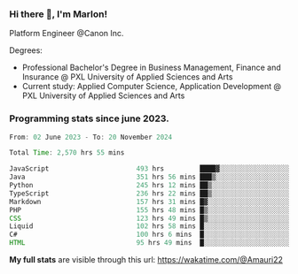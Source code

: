 
### Hi there 👋, I'm Marlon!

Platform Engineer @Canon Inc.

Degrees: 
- Professional Bachelor's Degree in Business Management, Finance and Insurance @ PXL University of Applied Sciences and Arts
- Current study: Applied Computer Science, Application Development @ PXL University of Applied Sciences and Arts

### Programming stats since june 2023.
<!--START_SECTION:waka-->

```java
From: 02 June 2023 - To: 20 November 2024

Total Time: 2,570 hrs 55 mins

JavaScript                      493 hrs         ████▓░░░░░░░░░░░░░░░░░░░░   18.84 %
Java                            351 hrs 56 mins ███▒░░░░░░░░░░░░░░░░░░░░░   13.45 %
Python                          245 hrs 12 mins ██▒░░░░░░░░░░░░░░░░░░░░░░   09.37 %
TypeScript                      236 hrs 22 mins ██▒░░░░░░░░░░░░░░░░░░░░░░   09.03 %
Markdown                        157 hrs 31 mins █▓░░░░░░░░░░░░░░░░░░░░░░░   06.02 %
PHP                             155 hrs 48 mins █▒░░░░░░░░░░░░░░░░░░░░░░░   05.95 %
CSS                             123 hrs 49 mins █▒░░░░░░░░░░░░░░░░░░░░░░░   04.73 %
Liquid                          102 hrs 58 mins █░░░░░░░░░░░░░░░░░░░░░░░░   03.93 %
C#                              100 hrs 6 mins  █░░░░░░░░░░░░░░░░░░░░░░░░   03.83 %
HTML                            95 hrs 49 mins  █░░░░░░░░░░░░░░░░░░░░░░░░   03.66 %
```

<!--END_SECTION:waka-->
**My full stats** are visible through this url: https://wakatime.com/@Amauri22
